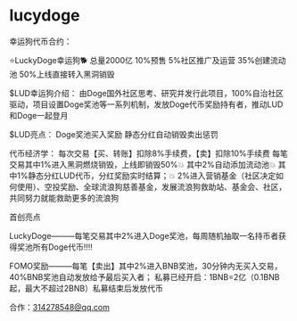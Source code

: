 # lucydoge

幸运狗代币合约：

⭐LuckyDoge幸运狗🐕
总量2000亿
10%预售
5%社区推广及运营
35%创建流动池
50%上线直接转入黑洞销毁


$LUD幸运狗介绍：
由Doge国外社区思考、研究并发行此项目，100%自治社区驱动，项目设置Doge奖池等一系列机制，发放Doge代币奖励持有者，推动LUD和Doge一起登月

$LUD亮点：
Doge奖池买入奖励 静态分红自动销毁卖出惩罚

代币经济学：
每次交易【买、转账】扣除8%手续费，【卖】扣除10%手续费
️每笔交易其中1%进入黑洞燃烧销毁，上线即销毁50%💥
️其中2%自动添加流动池💥
️其中1%静态分红LUD代币，分红奖励实时结算；💥
️2%进入营销基金（社区决定如何使用）、空投奖励、全球流浪狗慈善基金，发展流浪狗救助站、基金会、社区，共同努力就能救助更多的流浪狗️

首创亮点

️LuckyDoge———每笔交易其中2%进入Doge奖池，每周随机抽取一名持币者获得奖池所有Doge代币‼️‼️

️FOMO奖励———每笔【卖出】其中2%进入BNB奖池，30分钟内无买入交易，40%BNB奖池自动发放给予最后买入者；
私募已经开启：1BNB=2亿（0.1BNB起，最大不超过2BNB）私募结束后发放代币

合作：314278548@qq.com
